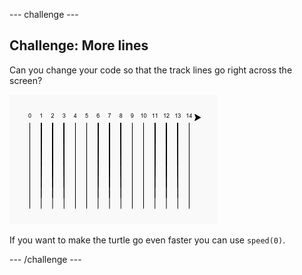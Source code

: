 \--- challenge \---

## Challenge: More lines

Can you change your code so that the track lines go right across the screen?

![capture d'écran](images/race-challenge1.png)

If you want to make the turtle go even faster you can use `speed(0)`.

\--- /challenge \---
